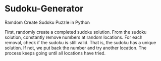 # Sudoku-Generator
Ramdom Create Sudoku Puzzle in Python

First, randomly create a completed sudoku solution.
From the sudoku solution, constantly remove numbers at random locations.
For each removal, check if the sudoku is still valid. That is, the sudoku has a unique solution.
If not, we put back the number and try another location. 
The process keeps going until all locations have tried.
